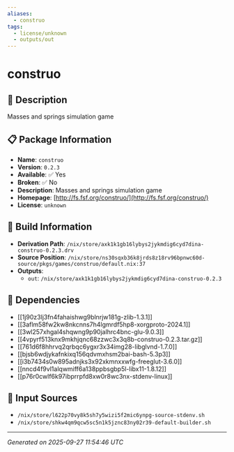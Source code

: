 ```yaml
---
aliases:
  - construo
tags:
  - license/unknown
  - outputs/out
---
```


# construo

## 📝 Description

Masses and springs simulation game

## 📋 Package Information

- **Name**: `construo`
- **Version**: `0.2.3`
- **Available**: ✅ Yes
- **Broken**: ✅ No
- **Description**: Masses and springs simulation game
- **Homepage**: [http://fs.fsf.org/construo/](http://fs.fsf.org/construo/)
- **License**: `unknown`

## 🔧 Build Information

- **Derivation Path**: `/nix/store/axk1k1gb16lybys2jykmdig6cyd7dina-construo-0.2.3.drv`
- **Source Position**: `/nix/store/ns30sqxb36k8jrds8z18rv96bpnwc60d-source/pkgs/games/construo/default.nix:37`
- **Outputs**:
  - `out`:  `/nix/store/axk1k1gb16lybys2jykmdig6cyd7dina-construo-0.2.3`

## 🔗 Dependencies

- [[1j90z3lj3fn4fahaishwg9blnrjw181g-zlib-1.3.1]]
- [[3aflm58fw2kw8nkcnns7h4lgmrdf5hp8-xorgproto-2024.1]]
- [[3wl257xhgal4shqwng9p90jalhrc4bnc-glu-9.0.3]]
- [[4vpyrf513knx9mkhjqnc68zzwc3x3q8b-construo-0.2.3.tar.gz]]
- [[761d6f8hhrvq2qrbqc6ygxr3x34img28-libglvnd-1.7.0]]
- [[bjsb6wdjykafnkixq156qdvmxhsm2bai-bash-5.3p3]]
- [[i3b7434s0w895adnjks3x92xkmnxxwfg-freeglut-3.6.0]]
- [[nncd4f9vl1alqwmiff6a138ppbsgbp5l-libx11-1.8.12]]
- [[p76r0cwlf6k97ibprrpfd8xw0r8wc3nx-stdenv-linux]]

## 📁 Input Sources

- `/nix/store/l622p70vy8k5sh7y5wizi5f2mic6ynpg-source-stdenv.sh`
- `/nix/store/shkw4qm9qcw5sc5n1k5jznc83ny02r39-default-builder.sh`

---
*Generated on 2025-09-27 11:54:46 UTC*

